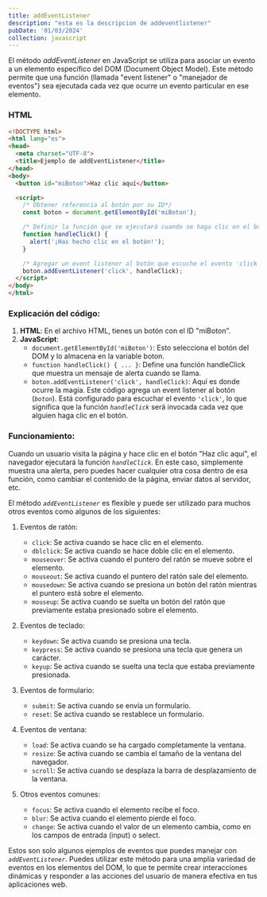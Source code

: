 ```yaml
---
title: addEventListener
description: "esta es la descripcion de addeventlistener"
pubDate: '01/03/2024'
collection: javascript
---
```


El método *addEventListener* en JavaScript se utiliza para asociar un evento a un elemento específico del DOM (Document Object Model). Este método permite que una función (llamada "event listener" o "manejador de eventos") sea ejecutada cada vez que ocurre un evento particular en ese elemento.

### HTML

```html
<!DOCTYPE html>
<html lang="es">
<head>
  <meta charset="UTF-8">
  <title>Ejemplo de addEventListener</title>
</head>
<body>
  <button id="miBoton">Haz clic aquí</button>

  <script>
    /* Obtener referencia al botón por su ID*/
    const boton = document.getElementById('miBoton');

    /* Definir la función que se ejecutará cuando se haga clic en el botón*/
    function handleClick() {
      alert('¡Has hecho clic en el botón!');
    }

    /* Agregar un event listener al botón que escuche el evento 'click' y llame a la función handleClick*/
    boton.addEventListener('click', handleClick);
  </script>
</body>
</html>
```

### Explicación del código:

1. **HTML**: En el archivo HTML, tienes un botón con el ID "miBoton".
2. **JavaScript**:
    * `document.getElementById('miBoton')`: Esto selecciona el botón del DOM y lo almacena en la variable boton.
    * `function handleClick() { ... }`: Define una función handleClick que muestra un mensaje de alerta cuando se llama.
    * `boton.addEventListener('click', handleClick)`: Aquí es donde ocurre la magia. Este código agrega un event listener al botón (*`boton`*). Está configurado para escuchar el evento `'click'`, lo que significa que la función *`handleClick`* será invocada cada vez que alguien haga clic en el botón.

### Funcionamiento:

Cuando un usuario visita la página y hace clic en el botón "Haz clic aquí", el navegador ejecutará la función *`handleClick`*. En este caso, simplemente muestra una alerta, pero puedes hacer cualquier otra cosa dentro de esa función, como cambiar el contenido de la página, enviar datos al servidor, etc.

El método *`addEventListener`* es flexible y puede ser utilizado para muchos otros eventos como algunos de los siguientes:

1. Eventos de ratón:
    * `click`: Se activa cuando se hace clic en el elemento.
    * `dblclick`: Se activa cuando se hace doble clic en el elemento.
    * `mouseover`: Se activa cuando el puntero del ratón se mueve sobre el elemento.
    * `mouseout`: Se activa cuando el puntero del ratón sale del elemento.
    * `mousedown`: Se activa cuando se presiona un botón del ratón mientras el puntero está sobre el elemento.
    * `mouseup`: Se activa cuando se suelta un botón del ratón que previamente estaba presionado sobre el elemento.

2. Eventos de teclado:
    * `keydown`: Se activa cuando se presiona una tecla.
    * `keypress`: Se activa cuando se presiona una tecla que genera un carácter.
    * `keyup`: Se activa cuando se suelta una tecla que estaba previamente presionada.

3. Eventos de formulario:
    * `submit`: Se activa cuando se envía un formulario.
    * `reset`: Se activa cuando se restablece un formulario.

4. Eventos de ventana:
    * `load`: Se activa cuando se ha cargado completamente la ventana.
    * `resize`: Se activa cuando se cambia el tamaño de la ventana del navegador.
    * `scroll`: Se activa cuando se desplaza la barra de desplazamiento de la ventana.

5. Otros eventos comunes:
    * `focus`: Se activa cuando el elemento recibe el foco.
    * `blur`: Se activa cuando el elemento pierde el foco.
    * `change`: Se activa cuando el valor de un elemento cambia, como en los campos de entrada (input) o select.

Estos son solo algunos ejemplos de eventos que puedes manejar con *`addEventListener`*. Puedes utilizar este método para una amplia variedad de eventos en los elementos del DOM, lo que te permite crear interacciones dinámicas y responder a las acciones del usuario de manera efectiva en tus aplicaciones web.